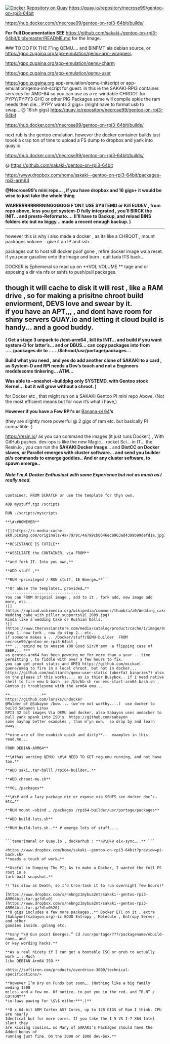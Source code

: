 [![Docker Repository on Quay](https://quay.io/repository/necrose99/gentoo-on-rpi3-64bit/status "Docker Repository on Quay")](https://quay.io/repository/necrose99/gentoo-on-rpi3-64bit)
https://quay.io/repository/necrose99/gentoo-on-rpi3-64bit

https://hub.docker.com/r/necrose99/gentoo-on-rpi3-64bit/builds/

**For Full Documentation SEE** https://github.com/sakaki-/gentoo-on-rpi3-64bit/blob/master/README.md for the Image. 

\#\#\# TO DO FIX THE F'ing QEMU.... and BINFMT ala debian source, 
or https://gpo.zugaina.org/app-emulation/qemu-arm-wrappers

https://gpo.zugaina.org/app-emulation/qemu-charm

https://gpo.zugaina.org/app-emulation/qemu-user

https://gpo.zugaina.org   app-emulation/qemu-initscript or app-emulation/qemu-init-script for guest. in this ie the SAKAKI-RPI3 container. 
services for AMD-64 so you can use as a re-windable CHROOT for PYPY/PYPY3 GHC or
other PIG Packages some will compile spkie the ram needs then die... PYPY wants
2 gigs+ (might have to format usb to swap....\@ 16ish gigs)
https://quay.io/repository/necrose99/gentoo-on-rpi3-64bit

https://hub.docker.com/r/necrose99/gentoo-on-rpi3-64bit/builds/

next rub is the gentoo emulation. however the docker container builds just toook
a crap ton of time to upload a FS dump to dropbox and yank into quay.io.

https://hub.docker.com/r/necrose99/gentoo-on-rpi3-64bit/builds/

\@ <https://github.com/sakaki-/gentoo-on-rpi3-64bit>

<https://www.dropbox.com/home/sakaki--gentoo-on-rpi3-64bit/packages-rpi3-arm64>

**\@Necrose99’s mini repo… , if you have dropbox and 16 gigs+ it would be wise
to just take the whole thing**

**WARRRRRRRRRRNINGGGGGG F’ONT USE SYSTEMD or Kill EUDEV , from repo above, less
you get system-D fully integrated , you’ll BIRCK the INIT… and
presto-Reformato…. (I’ll have to Backup, and reload BINS folders etc but no
biggy… made a recent enough backup. )**

---------------------------------------------------------------------
however this is why i also made a docker , as its like a CHROOT , mount packages volume... give it an IP and ssh...

packages out to host kill docker poof gone , refire docker image wala reset. if
you poor gasoline onto the image and burn , quit tada ITS back...

DOCKER is Ephemeral so read up on **VOL VOLUME ** tage and or exposing a dir via nfs or sshfs to push/pull packages. 

though it will cache to disk it will rest , like a RAM drive ,
so for making a prisitne chroot build enviorment, DEVS love and swear by it.  
if you have an APT,,,  , and dont have room for shiny servers QUAY.io and letting it cloud build is handy... and a good buddy. 
----------------------------------------------


**( Get a stage 3 unpack to /test-arm64 , kill its INIT… and build if you want
system-D for latter’s… and or DBUS… can copy packages into from …../packages dir
to ……/\$chroot/usr/portage/packages…**

**Build what you need , and yes do add another clone of SAKAKI to a card , as
System-D and RPI needs a Dev’s touch and not a Engineers meddlesome tinkering…
ATM…**

**Was able to –oneshot –buildpkg only SYSTEMD, with Gentoo stock Kernel… but it
will grow without a chroot. )**

for Docker etc , that might run on a SAKAKI Gentoo PI mini repo Above. (Not the
most efficient means but for now it’s what i have,)

**However if you have a Few RPI's or** [Banana-pi
64](http://www.banana-pi.org/m64.html)**’s**

(they are slightly more powerful \@ 2 gigs of ram etc. but basically PI
compatible. )

<https://resin.io>/ as you can command the images (it just runs Docker.) , With
GitHub pushes. dev-ops is like the new Magic... rocket Sci… in IT... the
Resin.io , you can run the **SAKAKI Docker Image**… and **DistCC on Docker
slaves, or Parallel emerges with cluster software… and send you builder pi/s
commands to emerge goddies.. And or any cluster software, to spawn emerge..**

###### **Note I'm A Docker Enthusiast with some Experience but not as much as I really need.**

```From USERNAME/conatiner name" can use the SAKAKI RPI 3 tarball dump to create a
container. FROM SCRATCH or use the template for thyn own.

ADD mystuff.tgz /scripts

RUN ./scripts/myscripts

**\#\#HOWEVER**

![](https://s-media-cache-ak0.pinimg.com/originals/4a/79/9c/4a799cb0646ec8963ad4399b99defd1a.jpg)

**RESISTANCE IS FUTILE**

**ASSILIATE the CONTAINER, via FROM**

**and fork IT. Into you own,**

**ADD stuff ,**

**RUN –privileged / RUN stuff, IE Emerge…**```

**Or abuse the templates… provided…**
---------------------------------
You can FROM Orignial image , add to it , fork add, new image add more, etc..
![](https://upload.wikimedia.org/wikipedia/commons/thumb/a/a0/Wedding_cake_with_pillar_supports%2C_2009.jpg/250px-Wedding_cake_with_pillar_supports%2C_2009.jpg)
Kinda like a wedding Cake or Rushian Dolls.
![](https://www.therussianstore.com/media/catalog/product/cache/1/image/9df78eab33525d08d6e5fb8d27136e95/n/d/nd02415a05.jpg)
step 1, now fork , now do step 2.. etc.. 
if someone makes a .. /Docker/stuff/QEMU-builder  FROM necrose99/gentoo-on-rpi3-64bit , 
*** ...remind me to Amazon YOU Good Sir/M'amm  a flipping case of BEER... *** 
as gentoo-arm64 has been powning me for more than a year .. time permitting , to fiddle with over a few hours to fix. 
you can get proot static and UMEQ https://github.com/mickael-guene/umeq to fire in a local chroot. but not in docker... 
https://github.com/multiarch/qemu-user-static (uberfat binaries?) also on the please if this works.... as is thier Busybox.. if i need native shell to fire emu & bash  ie /bb/bb-sh run-emu-start-arm64-bash.sh , Gentoo is troublesome with the arm64 emu...   

**--------------**
https://github.com/larsks/undocker  
@Mulder of @Sabayon /bow.... (we're not worthy....)  use docker to build Sabayon Linux 
RPI3 32 bit images Via QEMU and docker. also Sabayon uses undocker to pull yank spank into ISO's  https://github.com/sabayon
some mayhap better examples , than m'yn own.  so drop by and learn away.. 

**mine are of the noobish quick and dirty**..  examples in this read.me... 

FROM DEBIAN-ARM64**

**\#(has working QEMU) \#\# NEED TO GET reg-emu running, and not have too.**

**ADD saki….tar-balll /rpi64-builder….**

**ADD chroot-me.sh**

**VOL /packages**

**\#\# add a lazy package dir or expose via SSHFS see docker doc’s… etc…**

**RUN mount –sbind … /packages /rpi64-builder/usr/portage/packages**

**ADD build-lots.sh**

**RUN build-lots.sh..** # emerge lots of stuff.... 


```temerimanal or Quay.io , dockerhub : **\@\@\@ eix-sync…..** ```

<https://www.dropbox.com/home/sakaki--gentoo-on-rpi3-64bit?preview=pi-back.sh>
**needs a touch of work…**

**Useful in Dumping The PI; As to make a Docker, I wanted the full FS root in a
tarb-ball snapshot.**

*(‘Tis slow as Death, so I’d Cron-task it to run overnight few hours)*

[https://www.dropbox.com/s/nebngz1mybua2mt/sakaki--gentoo-rpi3-ARM64bit.tar.gz?dl=0](https://www.dropbox.com/s/nebngz1mybua2mt/sakaki--gentoo-rpi3-ARM64bit.tar.gz?dl=0%20)
**8 gigs includes a few more packages..** Docker ETC on it , extra
[Sabayon](sabayon.org)-ic EQUO Entropy , Molecule , Entropy Server , and other
goodies inside. golang etc.

**many “\@ Gun point Emerges.” Cd /usr/portage/???/packagename/ebuild-name… and
or key wording hacks.**

**As a real nicety if I can get a bootable ISO or grub to actually work ….; Much
like DEBIAN Arm64 ISO.**

<http://softiron.com/products/overdrive-3000/technical-specifications/>

**However I’m Dry on Funds but soon…. (Nothing like a big family weding 1500
miles… and a few mo. Of notice… to put you in the red… and “R.N” / COTTONY**
*in-laws pawing for \$\$ either***.)**

**8 x 64-bit ARM Cortex A57 Cores, up to 128 GIGS of Ram I think. CPU are nearly
Identical but for more cores. If you take the I-5 VS I-7 X64 Intel slant they
are kissing cousins… so Many of SAKAKI’s Packages should have the Added bonus of
running just fine. On the 3000 or 1000 dev-box.**

